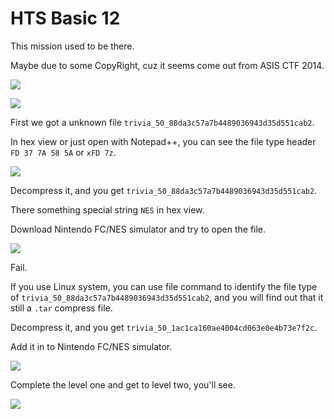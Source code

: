 # **HTS Basic 12**
This mission used to be there.

Maybe due to some CopyRight, cuz it seems come out from ASIS CTF 2014.

![](https://i.imgur.com/QQjSvoc.png)

![](https://i.imgur.com/bF1a9yw.png)

First we got a unknown file `trivia_50_88da3c57a7b4489036943d35d551cab2`.

In hex view or just open with Notepad++, you can see the file type header `FD 37 7A 58 5A` or `xFD 7z`.

![](https://i.imgur.com/HXgEAp2.png)

Decompress it, and you get `trivia_50_88da3c57a7b4489036943d35d551cab2`.

There something special string `NES` in hex view.

Download Nintendo FC/NES simulator and try to open the file.

![](https://i.imgur.com/okZr8Ma.png)

Fail.

If you use Linux system, you can use file command to identify the file type of `trivia_50_88da3c57a7b4489036943d35d551cab2`,
and you will find out that it still a `.tar` compress file.

Decompress it, and you get `trivia_50_1ac1ca160ae4004cd063e0e4b73e7f2c`.

Add it in to Nintendo FC/NES simulator.

![](https://i.imgur.com/Re1mR8i.png)

Complete the level one and get to level two, you'll see.

![](https://i.imgur.com/fMxSi8P.png)

